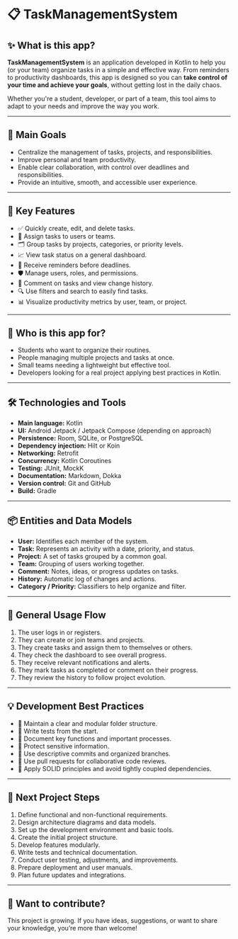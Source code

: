 # 📋 TaskManagementSystem

## ✨ What is this app?

**TaskManagementSystem** is an application developed in Kotlin to help you (or your team) organize tasks in a simple and effective way. From reminders to productivity dashboards, this app is designed so you can **take control of your time and achieve your goals**, without getting lost in the daily chaos.

Whether you're a student, developer, or part of a team, this tool aims to adapt to your needs and improve the way you work.

---

## 🎯 Main Goals

- Centralize the management of tasks, projects, and responsibilities.
- Improve personal and team productivity.
- Enable clear collaboration, with control over deadlines and responsibilities.
- Provide an intuitive, smooth, and accessible user experience.

---

## 🔧 Key Features

- ✅ Quickly create, edit, and delete tasks.
- 👥 Assign tasks to users or teams.
- 🗂️ Group tasks by projects, categories, or priority levels.
- 📈 View task status on a general dashboard.
- 🔔 Receive reminders before deadlines.
- 🛡️ Manage users, roles, and permissions.
- 📝 Comment on tasks and view change history.
- 🔍 Use filters and search to easily find tasks.
- 📊 Visualize productivity metrics by user, team, or project.

---

## 🧠 Who is this app for?

- Students who want to organize their routines.
- People managing multiple projects and tasks at once.
- Small teams needing a lightweight but effective tool.
- Developers looking for a real project applying best practices in Kotlin.

---

## 🛠️ Technologies and Tools

- **Main language:** Kotlin  
- **UI:** Android Jetpack / Jetpack Compose (depending on approach)  
- **Persistence:** Room, SQLite, or PostgreSQL  
- **Dependency injection:** Hilt or Koin  
- **Networking:** Retrofit  
- **Concurrency:** Kotlin Coroutines  
- **Testing:** JUnit, MockK  
- **Documentation:** Markdown, Dokka  
- **Version control:** Git and GitHub  
- **Build:** Gradle  

---

## 📦 Entities and Data Models

- **User:** Identifies each member of the system.  
- **Task:** Represents an activity with a date, priority, and status.  
- **Project:** A set of tasks grouped by a common goal.  
- **Team:** Grouping of users working together.  
- **Comment:** Notes, ideas, or progress updates on tasks.  
- **History:** Automatic log of changes and actions.  
- **Category / Priority:** Classifiers to help organize and filter.  

---

## 🧭 General Usage Flow

1. The user logs in or registers.  
2. They can create or join teams and projects.  
3. They create tasks and assign them to themselves or others.  
4. They check the dashboard to see overall progress.  
5. They receive relevant notifications and alerts.  
6. They mark tasks as completed or comment on their progress.  
7. They review the history to follow project evolution.  

---

## 💡 Development Best Practices

- 📁 Maintain a clear and modular folder structure.  
- 🧪 Write tests from the start.  
- 📝 Document key functions and important processes.  
- 🔐 Protect sensitive information.  
- 🔄 Use descriptive commits and organized branches.  
- 🚦 Use pull requests for collaborative code reviews.  
- 🧹 Apply SOLID principles and avoid tightly coupled dependencies.  

---

## 🚧 Next Project Steps

1. Define functional and non-functional requirements.  
2. Design architecture diagrams and data models.  
3. Set up the development environment and basic tools.  
4. Create the initial project structure.  
5. Develop features modularly.  
6. Write tests and technical documentation.  
7. Conduct user testing, adjustments, and improvements.  
8. Prepare deployment and user manuals.  
9. Plan future updates and integrations.  

---

## 🤝 Want to contribute?

This project is growing. If you have ideas, suggestions, or want to share your knowledge, you’re more than welcome!

